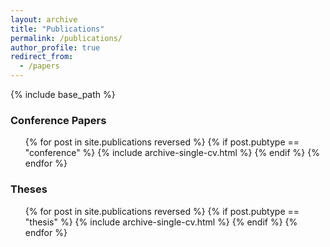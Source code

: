 ```yaml
---
layout: archive
title: "Publications"
permalink: /publications/
author_profile: true
redirect_from:
  - /papers
---
```


{% include base_path %}

### Conference Papers

  <ul style="list-style: none;">
  {% for post in site.publications reversed %}
    {% if post.pubtype == "conference" %}
       {% include archive-single-cv.html %}
    {% endif %}
  {% endfor %}</ul>

### Theses

  <ul style="list-style: none;">
  {% for post in site.publications reversed %}
    {% if post.pubtype == "thesis" %}
       {% include archive-single-cv.html %}
    {% endif %}
  {% endfor %}</ul>


